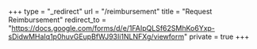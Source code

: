 +++
type = "_redirect"
url = "/reimbursement"
title = "Request Reimbursement"
redirect_to = "https://docs.google.com/forms/d/e/1FAIpQLSf62SMhKo6Yxp-sDidwMHaIq1p0huvGEupBfWJ93Ii1NLNFXg/viewform"
private = true
+++

